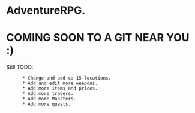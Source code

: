 # AdventureRPG.



# COMING SOON TO A GIT NEAR YOU        :)

Still TODO:

          * Change and add ca 15 locations.
          * Add and edit more weapons.
          * Add more items and prices.
          * Add more traders.
          * Add more Monsters.
          * Add more quests.
